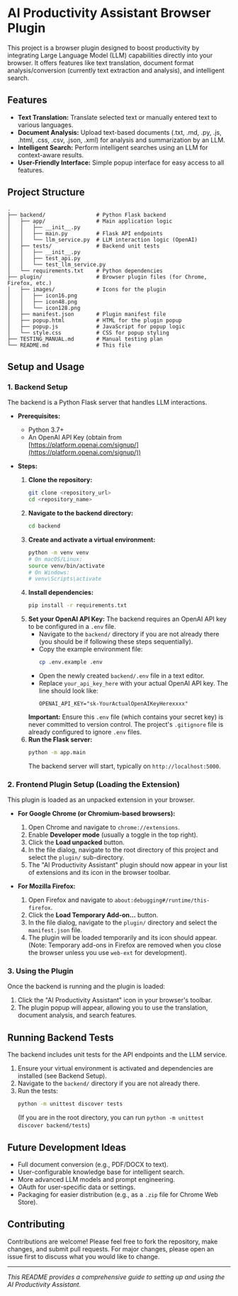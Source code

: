 # AI Productivity Assistant Browser Plugin

This project is a browser plugin designed to boost productivity by integrating Large Language Model (LLM) capabilities directly into your browser. It offers features like text translation, document format analysis/conversion (currently text extraction and analysis), and intelligent search.

## Features

*   **Text Translation:** Translate selected text or manually entered text to various languages.
*   **Document Analysis:** Upload text-based documents (.txt, .md, .py, .js, .html, .css, .csv, .json, .xml) for analysis and summarization by an LLM.
*   **Intelligent Search:** Perform intelligent searches using an LLM for context-aware results.
*   **User-Friendly Interface:** Simple popup interface for easy access to all features.

## Project Structure

```
.
├── backend/                # Python Flask backend
│   ├── app/                # Main application logic
│   │   ├── __init__.py
│   │   ├── main.py         # Flask API endpoints
│   │   └── llm_service.py  # LLM interaction logic (OpenAI)
│   ├── tests/              # Backend unit tests
│   │   ├── __init__.py
│   │   ├── test_api.py
│   │   └── test_llm_service.py
│   └── requirements.txt    # Python dependencies
├── plugin/                 # Browser plugin files (for Chrome, Firefox, etc.)
│   ├── images/             # Icons for the plugin
│   │   ├── icon16.png
│   │   ├── icon48.png
│   │   └── icon128.png
│   ├── manifest.json       # Plugin manifest file
│   ├── popup.html          # HTML for the plugin popup
│   ├── popup.js            # JavaScript for popup logic
│   └── style.css           # CSS for popup styling
├── TESTING_MANUAL.md       # Manual testing plan
└── README.md               # This file
```

## Setup and Usage

### 1. Backend Setup

The backend is a Python Flask server that handles LLM interactions.

*   **Prerequisites:**
    *   Python 3.7+
    *   An OpenAI API Key (obtain from [https://platform.openai.com/signup/](https://platform.openai.com/signup/))

*   **Steps:**
    1.  **Clone the repository:**
        ```bash
        git clone <repository_url>
        cd <repository_name>
        ```
    2.  **Navigate to the backend directory:**
        ```bash
        cd backend
        ```
    3.  **Create and activate a virtual environment:**
        ```bash
        python -m venv venv
        # On macOS/Linux:
        source venv/bin/activate
        # On Windows:
        # venv\Scripts\activate
        ```
    4.  **Install dependencies:**
        ```bash
        pip install -r requirements.txt
        ```
    5.  **Set your OpenAI API Key:**
        The backend requires an OpenAI API key to be configured in a `.env` file.
        *   Navigate to the `backend/` directory if you are not already there (you should be if following these steps sequentially).
        *   Copy the example environment file:
            ```bash
            cp .env.example .env
            ```
        *   Open the newly created `backend/.env` file in a text editor.
        *   Replace `your_api_key_here` with your actual OpenAI API key. The line should look like:
            ```
            OPENAI_API_KEY="sk-YourActualOpenAIKeyHerexxxx"
            ```
        **Important:** Ensure this `.env` file (which contains your secret key) is never committed to version control. The project's `.gitignore` file is already configured to ignore `.env` files.
    6.  **Run the Flask server:**
        ```bash
        python -m app.main
        ```
        The backend server will start, typically on `http://localhost:5000`.

### 2. Frontend Plugin Setup (Loading the Extension)

This plugin is loaded as an unpacked extension in your browser.

*   **For Google Chrome (or Chromium-based browsers):**
    1.  Open Chrome and navigate to `chrome://extensions`.
    2.  Enable **Developer mode** (usually a toggle in the top right).
    3.  Click the **Load unpacked** button.
    4.  In the file dialog, navigate to the root directory of this project and select the `plugin/` sub-directory.
    5.  The "AI Productivity Assistant" plugin should now appear in your list of extensions and its icon in the browser toolbar.

*   **For Mozilla Firefox:**
    1.  Open Firefox and navigate to `about:debugging#/runtime/this-firefox`.
    2.  Click the **Load Temporary Add-on...** button.
    3.  In the file dialog, navigate to the `plugin/` directory and select the `manifest.json` file.
    4.  The plugin will be loaded temporarily and its icon should appear. (Note: Temporary add-ons in Firefox are removed when you close the browser unless you use `web-ext` for development).

### 3. Using the Plugin

Once the backend is running and the plugin is loaded:

1.  Click the "AI Productivity Assistant" icon in your browser's toolbar.
2.  The plugin popup will appear, allowing you to use the translation, document analysis, and search features.

## Running Backend Tests

The backend includes unit tests for the API endpoints and the LLM service.

1.  Ensure your virtual environment is activated and dependencies are installed (see Backend Setup).
2.  Navigate to the `backend/` directory if you are not already there.
3.  Run the tests:
    ```bash
    python -m unittest discover tests
    ```
    (If you are in the root directory, you can run `python -m unittest discover backend/tests`)

## Future Development Ideas

*   Full document conversion (e.g., PDF/DOCX to text).
*   User-configurable knowledge base for intelligent search.
*   More advanced LLM models and prompt engineering.
*   OAuth for user-specific data or settings.
*   Packaging for easier distribution (e.g., as a `.zip` file for Chrome Web Store).

## Contributing

Contributions are welcome! Please feel free to fork the repository, make changes, and submit pull requests. For major changes, please open an issue first to discuss what you would like to change.

---

*This README provides a comprehensive guide to setting up and using the AI Productivity Assistant.*
